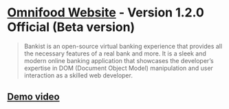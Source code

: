 # [Omnifood Website](https://omnifood-ayman99.netlify.app/) - Version 1.2.0 Official (Beta version)
> Bankist is an open-source virtual banking experience that provides all the necessary features of a real bank and more. It is a sleek and modern online banking application that showcases the developer’s expertise in DOM (Document Object Model) manipulation and user interaction as a skilled web developer.


## [Demo video](https://drive.google.com/file/d/1E4KEbAbFm1IIXgiTw7sIsvXniK__ewVz/view?usp=sharing)


